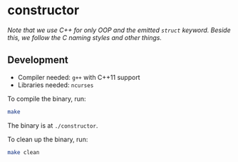 # constructor

_Note that we use C++ for only OOP and the emitted `struct` keyword. Beside this, we follow the C naming styles and other things._

## Development

- Compiler needed: `g++` with C++11 support
- Libraries needed: `ncurses`

To compile the binary, run:

```sh
make
```

The binary is at `./constructor`.

To clean up the binary, run:

```sh
make clean
```
